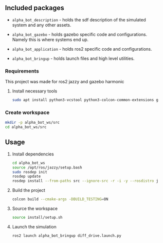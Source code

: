 
## Included packages

* `alpha_bot_description` - holds the sdf description of the simulated system and any other assets.

* `alpha_bot_gazebo` - holds gazebo specific code and configurations. Namely this is where systems end up.

* `alpha_bot_application` - holds ros2 specific code and configurations.

* `alpha_bot_bringup` - holds launch files and high level utilities.

### Requirements
This project was made for ros2 jazzy and gazebo harmonic

1. Install necessary tools

    ```bash
    sudo apt install python3-vcstool python3-colcon-common-extensions git wget
    ```

### Create workspace

   ```bash
   mkdir -p alpha_bot_ws/src
   cd alpha_bot_ws/src
   ```

## Usage

1. Install dependencies

    ```bash
    cd alpha_bot_ws
    source /opt/ros/jazzy/setup.bash
    sudo rosdep init
    rosdep update
    rosdep install --from-paths src --ignore-src -r -i -y --rosdistro jazzy
    ```

2. Build the project

    ```bash
    colcon build --cmake-args -DBUILD_TESTING=ON
    ```

3. Source the workspace

    ```bash
    source install/setup.sh
    ```

4. Launch the simulation

    ```bash
    ros2 launch alpha_bot_bringup diff_drive.launch.py
    ```
